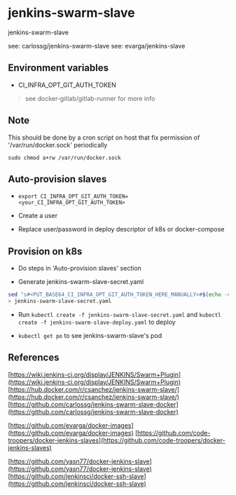 
# jenkins-swarm-slave
jenkins-swarm-slave

see: carlossg/jenkins-swarm-slave
see: evarga/jenkins-slave

## Environment variables

- CI_INFRA_OPT_GIT_AUTH_TOKEN
> see docker-gitlab/gitlab-runner for more info

## Note

This should be done by a cron script on host that fix permission of '/var/run/docker.sock' periodically

```
sudo chmod a+rw /var/run/docker.sock
```

## Auto-provision slaves

- `export CI_INFRA_OPT_GIT_AUTH_TOKEN=<your_CI_INFRA_OPT_GIT_AUTH_TOKEN>`

- Create a user

- Replace user/password in deploy descriptor of k8s or docker-compose

## Provision on k8s

- Do steps in 'Auto-provision slaves' section

- Generate jenkins-swarm-slave-secret.yaml

```sh
sed "s#<PUT_BASE64_CI_INFRA_OPT_GIT_AUTH_TOKEN_HERE_MANUALLY>#$(echo -n ${CI_INFRA_OPT_GIT_AUTH_TOKEN} | base64 -w 0)#" jenkins-swarm-slave-secret.template \
> jenkins-swarm-slave-secret.yaml
```

- Run `kubectl create -f jenkins-swarm-slave-secret.yaml` and `kubectl create -f jenkins-swarm-slave-deploy.yaml` to deploy

- `kubectl get po` to see jenkins-swarm-slave's pod

## References

[https://wiki.jenkins-ci.org/display/JENKINS/Swarm+Plugin](https://wiki.jenkins-ci.org/display/JENKINS/Swarm+Plugin)
[https://hub.docker.com/r/csanchez/jenkins-swarm-slave/](https://hub.docker.com/r/csanchez/jenkins-swarm-slave/)
[https://github.com/carlossg/jenkins-swarm-slave-docker](https://github.com/carlossg/jenkins-swarm-slave-docker)

[https://github.com/evarga/docker-images](https://github.com/evarga/docker-images)
[https://github.com/code-troopers/docker-jenkins-slaves](https://github.com/code-troopers/docker-jenkins-slaves)

[https://github.com/yasn77/docker-jenkins-slave](https://github.com/yasn77/docker-jenkins-slave)
[https://github.com/jenkinsci/docker-ssh-slave](https://github.com/jenkinsci/docker-ssh-slave)
